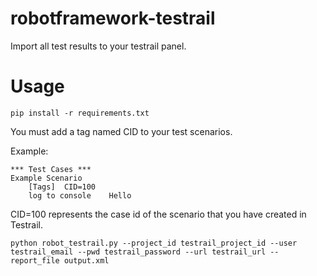 # robotframework-testrail
Import all test results to your testrail panel.

# Usage

```
pip install -r requirements.txt
```

You must add a tag named CID to your test scenarios. 

Example:

```
*** Test Cases ***
Example Scenario
    [Tags]  CID=100
    log to console    Hello
```
CID=100 represents the case id of the scenario that you have created in Testrail.

```
python robot_testrail.py --project_id testrail_project_id --user testrail_email --pwd testrail_password --url testrail_url --report_file output.xml  
```
